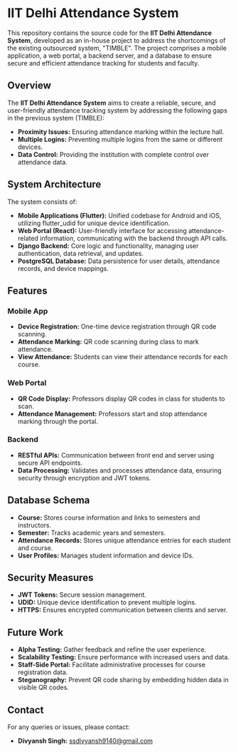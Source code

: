 # IIT Delhi Attendance System

This repository contains the source code for the **IIT Delhi Attendance System**, developed as an in-house project to address the shortcomings of the existing outsourced system, "TIMBLE". The project comprises a mobile application, a web portal, a backend server, and a database to ensure secure and efficient attendance tracking for students and faculty.

## Overview
The **IIT Delhi Attendance System** aims to create a reliable, secure, and user-friendly attendance tracking system by addressing the following gaps in the previous system (TIMBLE):
- **Proximity Issues:** Ensuring attendance marking within the lecture hall.
- **Multiple Logins:** Preventing multiple logins from the same or different devices.
- **Data Control:** Providing the institution with complete control over attendance data.

## System Architecture
The system consists of:
- **Mobile Applications (Flutter):** Unified codebase for Android and iOS, utilizing flutter_udid for unique device identification.
- **Web Portal (React):** User-friendly interface for accessing attendance-related information, communicating with the backend through API calls.
- **Django Backend:** Core logic and functionality, managing user authentication, data retrieval, and updates.
- **PostgreSQL Database:** Data persistence for user details, attendance records, and device mappings.

## Features
### Mobile App
- **Device Registration:** One-time device registration through QR code scanning.
- **Attendance Marking:** QR code scanning during class to mark attendance.
- **View Attendance:** Students can view their attendance records for each course.

### Web Portal
- **QR Code Display:** Professors display QR codes in class for students to scan.
- **Attendance Management:** Professors start and stop attendance marking through the portal.

### Backend
- **RESTful APIs:** Communication between front end and server using secure API endpoints.
- **Data Processing:** Validates and processes attendance data, ensuring security through encryption and JWT tokens.

## Database Schema
- **Course:** Stores course information and links to semesters and instructors.
- **Semester:** Tracks academic years and semesters.
- **Attendance Records:** Stores unique attendance entries for each student and course.
- **User Profiles:** Manages student information and device IDs.

## Security Measures
- **JWT Tokens:** Secure session management.
- **UDID:** Unique device identification to prevent multiple logins.
- **HTTPS:** Ensures encrypted communication between clients and server.

## Future Work
- **Alpha Testing:** Gather feedback and refine the user experience.
- **Scalability Testing:** Ensure performance with increased users and data.
- **Staff-Side Portal:** Facilitate administrative processes for course registration data.
- **Steganography:** Prevent QR code sharing by embedding hidden data in visible QR codes.


## Contact
For any queries or issues, please contact:
- **Divyansh Singh:** [ssdivyansh9140@gmail.com](mailto:ssdivyansh9140@gmail.com)

